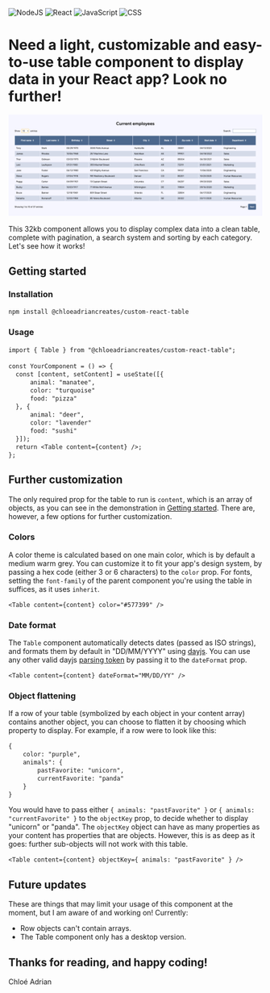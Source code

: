 
![NodeJS](https://img.shields.io/badge/-NodeJS-339933?style=for-the-badge&logo=node.js&logoColor=white)
![React](https://img.shields.io/badge/-React-61DAFB?style=for-the-badge&logo=react&logoColor=black)
![JavaScript](https://img.shields.io/badge/-JavaScript-F7DF1E?style=for-the-badge&logo=react&logoColor=black)
![CSS](https://img.shields.io/badge/-CSS-1572B6?style=for-the-badge&logo=css3&logoColor=white)

# Need a light, customizable and easy-to-use table component to display data in your React app? Look no further!

![Table screenshot](https://github.com/chloeadriancreates/custom-react-table/blob/main/screenshot.png?raw=true)

This 32kb component allows you to display complex data into a clean table, complete with pagination, a search system and sorting by each category. Let's see how it works!

## Getting started

### Installation
    npm install @chloeadriancreates/custom-react-table
   
### Usage
    import { Table } from "@chloeadriancreates/custom-react-table";
    
    const YourComponent = () => {
      const [content, setContent] = useState([{
	      animal: "manatee",
	      color: "turquoise"
	      food: "pizza"
      }, {
	      animal: "deer",
	      color: "lavender"
	      food: "sushi"
      }]);
      return <Table content={content} />;
    };

## Further customization
The only required prop for the table to run is `content`, which is an array of objects, as you can see in the demonstration in [Getting started](./#getting-started). There are, however, a few options for further customization.

### Colors
A color theme is calculated based on one main color, which is by default a medium warm grey. You can customize it to fit your app's design system, by passing a hex code (either 3 or 6 characters) to the `color` prop. For fonts, setting the `font-family` of the parent component you're using the table in suffices, as it uses `inherit`.

    <Table content={content} color="#577399" />
  
### Date format
The `Table` component automatically detects dates (passed as ISO strings), and formats them by default in "DD/MM/YYYY" using [dayjs](https://day.js.org/en/). You can use any other valid dayjs [parsing token](https://day.js.org/docs/en/parse/string-format) by passing it to the `dateFormat` prop.

    <Table content={content} dateFormat="MM/DD/YY" />
    
### Object flattening
If a row of your table (symbolized by each object in your content array) contains another object, you can choose to flatten it by choosing which property to display. For example, if a row were to look like this: 

    {
	    color: "purple",
    	animals": { 
    		pastFavorite: "unicorn", 
    		currentFavorite: "panda" 
    	}
    }

You would have to pass either `{ animals: "pastFavorite" }` or  `{ animals: "currentFavorite" }` to the `objectKey` prop, to decide whether to display "unicorn" or "panda". The `objectKey` object can have as many properties as your content has properties that are objects. However, this is as deep as it goes: further sub-objects will not work with this table.

    <Table content={content} objectKey={ animals: "pastFavorite" } />
    
## Future updates
These are things that may limit your usage of this component at the moment, but I am aware of and working on! Currently:
- Row objects can't contain arrays.
- The Table component only has a desktop version.

## Thanks for reading, and happy coding!  
Chloé Adrian